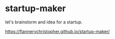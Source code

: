 # startup-maker
let's brainstorm and idea for a startup.

https://flannerychristopher.github.io/startup-maker/
